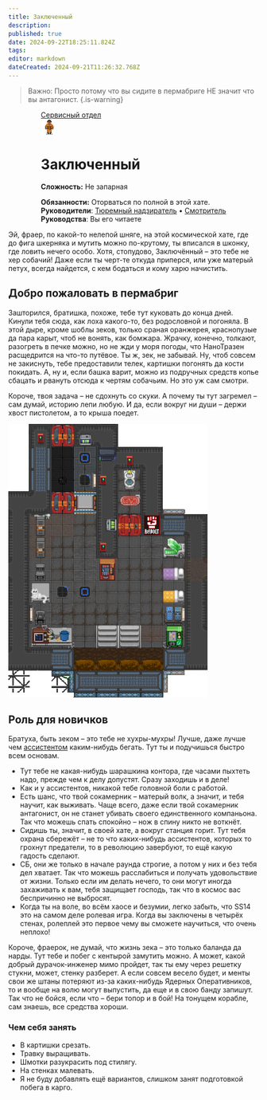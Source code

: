 ```yaml
---
title: Заключенный
description: 
published: true
date: 2024-09-22T18:25:11.824Z
tags: 
editor: markdown
dateCreated: 2024-09-21T11:26:32.768Z
---
```


>  Важно: Просто потому что вы сидите в пермабриге НЕ значит что вы антагонист.
{.is-warning}


<div style="display: flex; justify-content: center;">
<div class="roles-passport serv">
    <div class="title serv"><a href="/roles/servicedepartment" class="is-internal-link is-valid-page">Сервисный отдел</a></div>
    <div>
      <div><div><img src="/roles/prisoner.png"></div></div>
      <div><div>
        <h1 id="старший-медицинский-офицер" ><a></a> Заключенный</h1>
        <p><strong>Сложность:</strong> Не  запарная</p>
        <strong>Обязанности:</strong> Оторваться по полной в этой хате.<br>
        <b>Руководители</b>: <a href="/roles/prison-guard" >Тюремный надзиратель</a> • <a href="/roles/warden" >Смотритель</a><br>
        <b>Руководства</b>: Вы его читаете
        </div></div>
    </div>
  </div>
</div>
<p>

Эй, фраер, по какой-то нелепой шняге, на этой космической хате, где до фига шкерняка и мутить можно по-крутому, ты вписался в шконку, где ловить нечего особо. Хотя, стопудово, Заключённый – это тебе не хер собачий! Даже если ты черт-те откуда приперся, или уже матерый петух, всегда найдется, с кем бодаться и кому харю начистить.

## Добро пожаловать в пермабриг

<div class="imageBox">
  <div>
Зашторился, братишка, похоже, тебе тут куковать до конца дней. Кинули тебя сюда, как лоха какого-то, без родословной и погоняла. В этой дыре, кроме шоблы зеков, только сраная оранжерея, краснопузые да пара карыт, чтоб не вонять, как бомжара. Жрачку, конечно, толкают, разогреть в печке можно, но не жди у моря погоды, что НаноТразен расщедрится на что-то путёвое. Ты ж, зек, не забывай. Ну, чтоб совсем не закиснуть, тебе предоставили телек, картишки погонять да кости покидать. А, ну и, если башка варит, можно из подручных средств копье сбацать и рвануть отсюда к чертям собачьим. Но это уж сам смотри.

Короче, твоя задача – не сдохнуть со скуки. А почему ты тут загремел – сам думай, историю лепи любую. И да, если вокруг ни души – держи хвост пистолетом, а то крыша поедет.
  </div>
  <img src="/roles/serv/permabridge.png">
</div>

## Роль для новичков

Братуха, быть зеком – это тебе не хухры-мухры! Лучше, даже лучше чем <a href="/roles/assistant" >ассистентом</a> каким-нибудь бегать. Тут ты и подучишься быстро всем основам.

<ul>
<li>Тут тебе не какая-нибудь шарашкина контора, где часами пыхтеть надо, прежде чем к делу допустят. Сразу заходишь и в деле!</li>
<li>Как и у ассистентов, никакой тебе головной боли с работой.</li>
<li>Есть шанс, что твой сокамерник – матерый волк, а значит, и тебя научит, как выживать. Чаще всего, даже если твой сокамерник антагонист, он не станет убивать своего единственного компаньона. Так что можешь спать спокойно – нож в спину никто не воткнёт.</li>
<li>Сидишь ты, значит, в своей хате, а вокруг станция горит. Тут тебя охрана сбережёт – не то что каких-нибудь ассистентов, которых то грохнут предатели, то в революцию завербуют, то ещё какую гадость сделают. </li>
<li>СБ, они же только в начале раунда строгие, а потом у них и без тебя дел хватает. Так что можешь расслабиться и получать удовольствие от жизни. Только если им делать нечего, то они могут иногда захаживать к вам, тебя защищает господь, так что в космос вас беспричинно не выбросят.</li>
<li>Когда ты на воле, во всём хаосе и безумии, легко забыть, что SS14 это на самом деле ролевая игра. Когда вы заключены в четырёх стенах, ролеплей это первое чему вы сможете научиться, что очень неплохо!</li>
</ul>

Короче, фраерок, не думай, что жизнь зека – это только баланда да нарды. Тут тебе и побег с кентырой замутить можно. А может, какой добрый дурачок-инженер мимо пройдет, так ты ему через решетку стукни, может, стенку разберет. А если совсем весело будет, и менты свои же штаны потеряют из-за каких-нибудь Ядерных Оперативников, то и вообще на волю могут выпустить, да еще и в свою банду запишут. Так что не бойся, если что – бери топор и в бой! На тонущем корабле, сам знаешь, все средства хороши.

### Чем себя занять
<ul>
<li>В картишки срезать.</li>
<li>Травку выращивать. </li>
<li>Шмотки разукрасить под стилягу.</li>
<li>На стенках малевать.</li>
<li>Я не буду добавлять ещё вариантов, слишком занят подготовкой побега в карго.</li>
</ul>

<b><div class="table"></div></b>